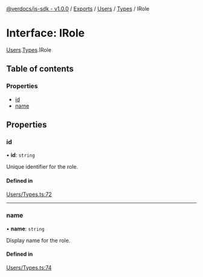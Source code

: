 [@verdocs/js-sdk - v1.0.0](../README.md) / [Exports](../modules.md) / [Users](../modules/Users.md) / [Types](../modules/Users.Types.md) / IRole

# Interface: IRole

[Users](../modules/Users.md).[Types](../modules/Users.Types.md).IRole

## Table of contents

### Properties

- [id](Users.Types.IRole.md#id)
- [name](Users.Types.IRole.md#name)

## Properties

### id

• **id**: `string`

Unique identifier for the role.

#### Defined in

[Users/Types.ts:72](https://github.com/Verdocs/js-sdk/blob/fb278cb/src/Users/Types.ts#L72)

___

### name

• **name**: `string`

Display name for the role.

#### Defined in

[Users/Types.ts:74](https://github.com/Verdocs/js-sdk/blob/fb278cb/src/Users/Types.ts#L74)
